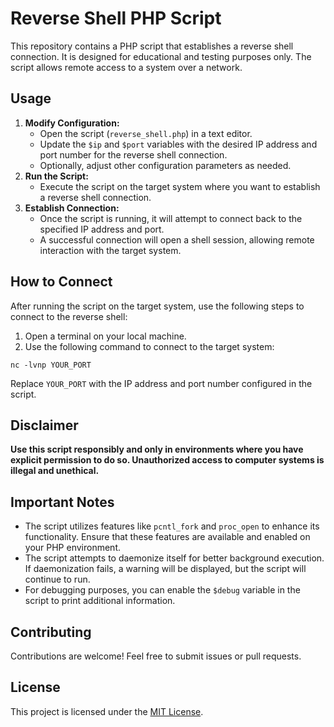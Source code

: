 <!DOCTYPE html>
<html lang="en">

<head>
<meta charset="UTF-8">
<meta name="viewport" content="width=device-width, initial-scale=1.0">
<title>Reverse Shell PHP Script</title>
</head>

<body>

<h1>Reverse Shell PHP Script</h1>

<p>This repository contains a PHP script that establishes a reverse shell connection. It is designed for educational and testing purposes only. The script allows remote access to a system over a network.</p>

<h2>Usage</h2>

<ol>
<li>
<strong>Modify Configuration:</strong>
<ul>
<li>Open the script (<code>reverse_shell.php</code>) in a text editor.</li>
<li>Update the <code>$ip</code> and <code>$port</code> variables with the desired IP address and port number for the reverse shell connection.</li>
<li>Optionally, adjust other configuration parameters as needed.</li>
</ul>
</li>
<li>
<strong>Run the Script:</strong>
<ul>
<li>Execute the script on the target system where you want to establish a reverse shell connection.</li>
</ul>
</li>
<li>
<strong>Establish Connection:</strong>
<ul>
<li>Once the script is running, it will attempt to connect back to the specified IP address and port.</li>
<li>A successful connection will open a shell session, allowing remote interaction with the target system.</li>
</ul>
</li>
</ol>

<h2>How to Connect</h2>

<p>After running the script on the target system, use the following steps to connect to the reverse shell:</p>

<ol>
<li>Open a terminal on your local machine.</li>
<li>Use the following command to connect to the target system:</li>
</ol>

<pre><code>nc -lvnp YOUR_PORT</code></pre>

<p>Replace  <code>YOUR_PORT</code> with the IP address and port number configured in the script.</p>

<h2>Disclaimer</h2>

<p><strong>Use this script responsibly and only in environments where you have explicit permission to do so. Unauthorized access to computer systems is illegal and unethical.</strong></p>

<h2>Important Notes</h2>

<ul>
<li>The script utilizes features like <code>pcntl_fork</code> and <code>proc_open</code> to enhance its functionality. Ensure that these features are available and enabled on your PHP environment.</li>
<li>The script attempts to daemonize itself for better background execution. If daemonization fails, a warning will be displayed, but the script will continue to run.</li>
<li>For debugging purposes, you can enable the <code>$debug</code> variable in the script to print additional information.</li>
</ul>

<h2>Contributing</h2>

<p>Contributions are welcome! Feel free to submit issues or pull requests.</p>

<h2>License</h2>

<p>This project is licensed under the <a href="LICENSE">MIT License</a>.</p>

</body>

</html>
